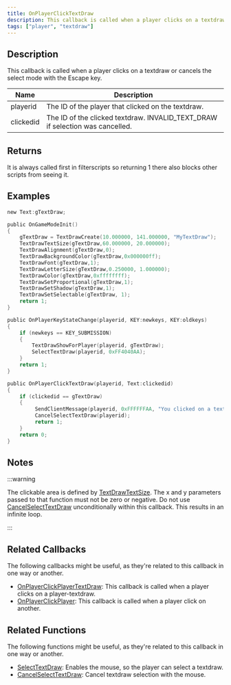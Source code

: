 ```yaml
---
title: OnPlayerClickTextDraw
description: This callback is called when a player clicks on a textdraw or cancels the select mode with the Escape key.
tags: ["player", "textdraw"]
---
```


## Description

This callback is called when a player clicks on a textdraw or cancels the select mode with the Escape key.

| Name      | Description                                                                   |
| --------- | ----------------------------------------------------------------------------- |
| playerid  | The ID of the player that clicked on the textdraw.                            |
| clickedid | The ID of the clicked textdraw. INVALID_TEXT_DRAW if selection was cancelled. |

## Returns

It is always called first in filterscripts so returning 1 there also blocks other scripts from seeing it.

## Examples

```c
new Text:gTextDraw;

public OnGameModeInit()
{
    gTextDraw = TextDrawCreate(10.000000, 141.000000, "MyTextDraw");
    TextDrawTextSize(gTextDraw,60.000000, 20.000000);
    TextDrawAlignment(gTextDraw,0);
    TextDrawBackgroundColor(gTextDraw,0x000000ff);
    TextDrawFont(gTextDraw,1);
    TextDrawLetterSize(gTextDraw,0.250000, 1.000000);
    TextDrawColor(gTextDraw,0xffffffff);
    TextDrawSetProportional(gTextDraw,1);
    TextDrawSetShadow(gTextDraw,1);
    TextDrawSetSelectable(gTextDraw, 1);
    return 1;
}

public OnPlayerKeyStateChange(playerid, KEY:newkeys, KEY:oldkeys)
{
    if (newkeys == KEY_SUBMISSION)
    {
        TextDrawShowForPlayer(playerid, gTextDraw);
        SelectTextDraw(playerid, 0xFF4040AA);
    }
    return 1;
}

public OnPlayerClickTextDraw(playerid, Text:clickedid)
{
    if (clickedid == gTextDraw)
    {
         SendClientMessage(playerid, 0xFFFFFFAA, "You clicked on a textdraw.");
         CancelSelectTextDraw(playerid);
         return 1;
    }
    return 0;
}
```

## Notes

:::warning

The clickable area is defined by [TextDrawTextSize](../functions/TextDrawTextSize). The x and y parameters passed to that function must not be zero or negative. Do not use [CancelSelectTextDraw](../functions/CancelSelectTextDraw) unconditionally within this callback. This results in an infinite loop.

:::

## Related Callbacks

The following callbacks might be useful, as they're related to this callback in one way or another. 

- [OnPlayerClickPlayerTextDraw](OnPlayerClickPlayerTextDraw): This callback is called when a player clicks on a player-textdraw.
- [OnPlayerClickPlayer](OnPlayerClickPlayer): This callback is called when a player click on another.

## Related Functions

The following functions might be useful, as they're related to this callback in one way or another. 

- [SelectTextDraw](../functions/SelectTextDraw): Enables the mouse, so the player can select a textdraw.
- [CancelSelectTextDraw](../functions/CancelSelectTextDraw): Cancel textdraw selection with the mouse.
